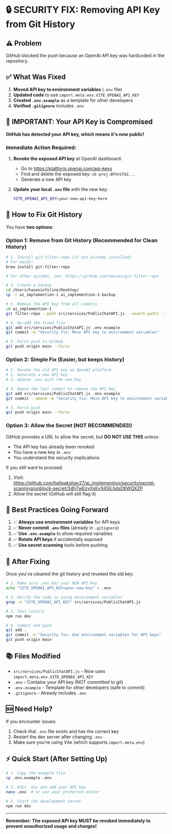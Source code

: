 # 🔒 SECURITY FIX: Removing API Key from Git History

## ⚠️ Problem
GitHub blocked the push because an OpenAI API key was hardcoded in the repository.

## ✅ What Was Fixed

1. **Moved API key to environment variables** (`.env` file)
2. **Updated code** to use `import.meta.env.VITE_OPENAI_API_KEY`
3. **Created `.env.example`** as a template for other developers
4. **Verified `.gitignore`** includes `.env`

## 🚨 IMPORTANT: Your API Key is Compromised

**GitHub has detected your API key, which means it's now public!**

### Immediate Action Required:

1. **Revoke the exposed API key** at OpenAI dashboard:
   - Go to https://platform.openai.com/api-keys
   - Find and delete the exposed key: `sk-proj-8PVnSfdZ...`
   - Generate a new API key

2. **Update your local `.env` file** with the new key:
   ```bash
   VITE_OPENAI_API_KEY=your-new-api-key-here
   ```

## 🔧 How to Fix Git History

You have **two options**:

### Option 1: Remove from Git History (Recommended for Clean History)

```bash
# 1. Install git-filter-repo (if not already installed)
# For macOS:
brew install git-filter-repo

# For other systems, see: https://github.com/newren/git-filter-repo

# 2. Create a backup
cd /Users/haveninfoline/Desktop/
cp -r ai_implemention-1 ai_implemention-1-backup

# 3. Remove the API key from all commits
cd ai_implemention-1
git filter-repo --path src/services/PublicChatAPI.js --invert-paths --force

# 4. Re-add the fixed file
git add src/services/PublicChatAPI.js .env.example
git commit -m "Security fix: Move API key to environment variables"

# 5. Force push to GitHub
git push origin main --force
```

### Option 2: Simple Fix (Easier, but keeps history)

```bash
# 1. Revoke the old API key on OpenAI platform
# 2. Generate a new API key
# 3. Update .env with the new key

# 4. Amend the last commit to remove the API key
git add src/services/PublicChatAPI.js .env.example
git commit --amend -m "Security fix: Move API key to environment variables"

# 5. Force push
git push origin main --force
```

### Option 3: Allow the Secret (NOT RECOMMENDED)

GitHub provides a URL to allow the secret, but **DO NOT USE THIS** unless:
- The API key has already been revoked
- You have a new key in `.env`
- You understand the security implications

If you still want to proceed:
1. Visit: https://github.com/helloakshay27/ai_implemention/security/secret-scanning/unblock-secret/34h7wEzvXxEvX4SlLhdsD6WQXZP
2. Allow the secret (GitHub will still flag it)

## 📝 Best Practices Going Forward

1. ✅ **Always use environment variables** for API keys
2. ✅ **Never commit `.env` files** (already in `.gitignore`)
3. ✅ **Use `.env.example`** to show required variables
4. ✅ **Rotate API keys** if accidentally exposed
5. ✅ **Use secret scanning** tools before pushing

## 🔄 After Fixing

Once you've cleaned the git history and revoked the old key:

```bash
# 1. Make sure .env has your NEW API key
echo "VITE_OPENAI_API_KEY=your-new-key" > .env

# 2. Verify the code is using environment variables
grep -n "VITE_OPENAI_API_KEY" src/services/PublicChatAPI.js

# 3. Test locally
npm run dev

# 4. Commit and push
git add .
git commit -m "Security fix: Use environment variables for API keys"
git push origin main
```

## 📚 Files Modified

- `src/services/PublicChatAPI.js` - Now uses `import.meta.env.VITE_OPENAI_API_KEY`
- `.env` - Contains your API key (NOT committed to git)
- `.env.example` - Template for other developers (safe to commit)
- `.gitignore` - Already includes `.env`

## 🆘 Need Help?

If you encounter issues:
1. Check that `.env` file exists and has the correct key
2. Restart the dev server after changing `.env`
3. Make sure you're using Vite (which supports `import.meta.env`)

## ⚡ Quick Start (After Setting Up)

```bash
# 1. Copy the example file
cp .env.example .env

# 2. Edit .env and add your API key
nano .env  # or use your preferred editor

# 3. Start the development server
npm run dev
```

---

**Remember: The exposed API key MUST be revoked immediately to prevent unauthorized usage and charges!**
